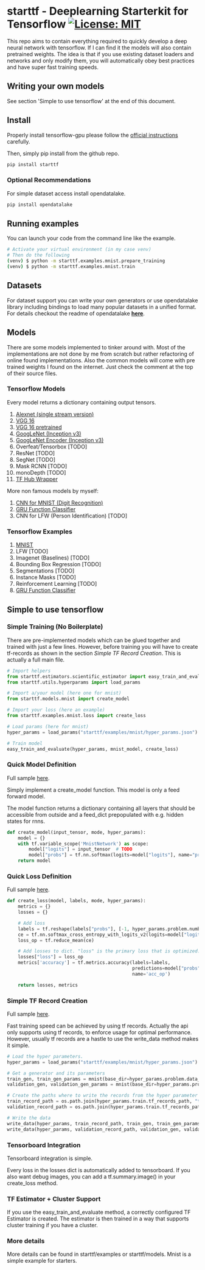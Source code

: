 # starttf - Deeplearning Starterkit for Tensorflow [![License: MIT](https://img.shields.io/badge/License-MIT-yellow.svg)](LICENSE)

This repo aims to contain everything required to quickly develop a deep neural network with tensorflow.
If I can find it the models will also contain pretrained weights.
The idea is that if you use existing dataset loaders and networks and only modify them, you will automatically obey best practices and have super fast training speeds.

## Writing your own models

See section 'Simple to use tensorflow' at the end of this document.


## Install

Properly install tensorflow-gpu please follow the [official instructions](https://www.tensorflow.org/install/) carefully.

Then, simply pip install from the github repo.

```bash
pip install starttf
```

### Optional Recommendations

For simple dataset access install opendatalake.

```bash
pip install opendatalake
```

## Running examples

You can launch your code from the command line like the example.

```bash
# Activate your virtual environment (in my case venv)
# Then do the following
(venv) $ python -m starttf.examples.mnist.prepare_training
(venv) $ python -m starttf.examples.mnist.train
```

## Datasets

For dataset support you can write your own generators or use opendatalake library including bindings to load many popular datasets in a unified format.
For details checkout the readme of opendatalake [**here**](https://github.com/penguinmenac3/opendatalake/blob/master/README.md).

## Models

There are some models implemented to tinker around with.
Most of the implementations are not done by me from scratch but rather refactoring of online found implementations.
Also the common models will come with pre trained weights I found on the internet.
Just check the comment at the top of their source files.

### Tensorflow Models

Every model returns a dictionary containing output tensors.

1. [Alexnet (single stream version)](starttf/models/alexnet.py)
2. [VGG 16](starttf/models/vgg16.py)
3. [VGG 16 pretrained](starttf/models/vgg16_encoder.py)
4. [GoogLeNet (Inception v3)](starttf/models/inception_v3.py)
5. [GoogLeNet Encoder (Inception v3)](starttf/models/inception_v3_encoder.py)
6. Overfeat/Tensorbox [TODO]
7. ResNet [TODO]
8. SegNet [TODO]
9. Mask RCNN [TODO]
10. monoDepth [TODO]
11. [TF Hub Wrapper](starttf/models/tf_hub_wrapper.py)

More non famous models by myself:

1. [CNN for MNIST (Digit Recognition)](starttf/examples/mnist/mnist.py)
2. [GRU Function Classifier](starttf/models/gru_function_classifier.py)
3. CNN for LFW (Person Identification) [TODO]

### Tensorflow Examples

1. [MNIST](starttf/examples/mnist)
2. LFW [TODO]
3. Imagenet (Baselines) [TODO]
4. Bounding Box Regression [TODO]
5. Segmentations [TODO]
6. Instance Masks [TODO]
7. Reinforcement Learning [TODO]
8. [GRU Function Classifier](starttf/examples/gru_function_classifier)

## Simple to use tensorflow


### Simple Training (No Boilerplate)

There are pre-implemented models which can be glued together and trained with just a few lines.
However, before training you will have to create tf-records as shown in the section *Simple TF Record Creation*.
This is actually a full main file.

```python
# Import helpers
from starttf.estimators.scientific_estimator import easy_train_and_evaluate
from starttf.utils.hyperparams import load_params

# Import a/your model (here one for mnist)
from starttf.models.mnist import create_model

# Import your loss (here an example)
from starttf.examples.mnist.loss import create_loss

# Load params (here for mnist)
hyper_params = load_params("starttf/examples/mnist/hyper_params.json")

# Train model
easy_train_and_evaluate(hyper_params, mnist_model, create_loss)
```

### Quick Model Definition

Full sample [here](https://github.com/penguinmenac3/starttf/blob/master/starttf/examples/mnist/mnist.py).

Simply implement a create_model function.
This model is only a feed forward model.

The model function returns a dictionary containing all layers that should be accessible from outside and a feed_dict prepopulated with e.g. hidden states for rnns.

```python
def create_model(input_tensor, mode, hyper_params):
    model = {}
    with tf.variable_scope('MnistNetwork') as scope:
        model["logits"] = input_tensor  # TODO
        model["probs"] = tf.nn.softmax(logits=model["logits"], name="probs")
    return model
```

### Quick Loss Definition

Full sample [here](https://github.com/penguinmenac3/starttf/blob/master/starttf/examples/mnist/loss.py).

```python
def create_loss(model, labels, mode, hyper_params):
    metrics = {}
    losses = {}

    # Add loss
    labels = tf.reshape(labels["probs"], [-1, hyper_params.problem.number_of_categories])
    ce = tf.nn.softmax_cross_entropy_with_logits_v2(logits=model["logits"], labels=labels)
    loss_op = tf.reduce_mean(ce)

    # Add losses to dict. "loss" is the primary loss that is optimized.
    losses["loss"] = loss_op
    metrics['accuracy'] = tf.metrics.accuracy(labels=labels,
                                              predictions=model["probs"],
                                              name='acc_op')

    return losses, metrics
```

### Simple TF Record Creation

Full sample [here](https://github.com/penguinmenac3/starttf/blob/master/starttf/examples/mnist/prepare_training.py).

Fast training speed can be achieved by using tf records.
Actually the api only supports using tf records, to enforce usage for optimal performance.
However, usually tf records are a hastle to use the write_data method makes it simple.

```python
# Load the hyper parameters.
hyper_params = load_params("starttf/examples/mnist/hyper_params.json")

# Get a generator and its parameters
train_gen, train_gen_params = mnist(base_dir=hyper_params.problem.data_path, phase="train")
validation_gen, validation_gen_params = mnist(base_dir=hyper_params.problem.data_path, phase="validation")

# Create the paths where to write the records from the hyper parameter file.
train_record_path = os.path.join(hyper_params.train.tf_records_path, "train")
validation_record_path = os.path.join(hyper_params.train.tf_records_path, "validation")

# Write the data
write_data(hyper_params, train_record_path, train_gen, train_gen_params, 4)
write_data(hyper_params, validation_record_path, validation_gen, validation_gen_params, 2)
```

### Tensorboard Integration

Tensorboard integration is simple.

Every loss in the losses dict is automatically added to tensorboard.
If you also want debug images, you can add a tf.summary.image() in your create_loss method.

### TF Estimator + Cluster Support

If you use the easy_train_and_evaluate method, a correctly configured TF Estimator is created.
The estimator is then trained in a way that supports cluster training if you have a cluster.

### More details

More details can be found in starttf/examples or starttf/models. Mnist is a simple example for starters.

